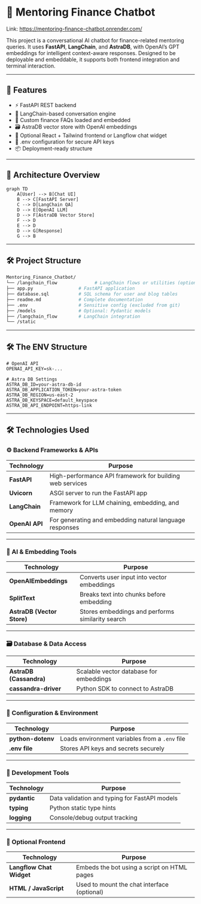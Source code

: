 # 🤖 Mentoring Finance Chatbot 
Link: https://mentoring-finance-chatbot.onrender.com/

This project is a conversational AI chatbot for finance-related mentoring queries. It uses **FastAPI**, **LangChain**, and **AstraDB**, with OpenAI’s GPT embeddings for intelligent context-aware responses. Designed to be deployable and embeddable, it supports both frontend integration and terminal interaction.

---

## 🚀 Features

- ⚡ FastAPI REST backend
- 🧠 LangChain-based conversation engine
- 📄 Custom finance FAQs loaded and embedded
- 🗃️ AstraDB vector store with OpenAI embeddings
- 🧾 Optional React + Tailwind frontend or Langflow chat widget
- 🔐 .env configuration for secure API keys
- 📦 Deployment-ready structure

---

## 🧩 Architecture Overview

```mermaid
graph TD
    A[User] --> B[Chat UI]
    B --> C[FastAPI Server]
    C --> D[LangChain QA]
    D --> E[OpenAI LLM]
    D --> F[AstraDB Vector Store]
    F --> D
    E --> D
    D --> G[Response]
    G --> B
```
---
## 🛠️ Project Structure
``` bash
Mentoring_Finance_Chatbot/
└── /langchain_flow              # LangChain flows or utilities (optional)/
├── app.py                 # FastAPI application
├── database.sql           # SQL schema for user and blog tables
├── readme.md              # Complete documentation
├── .env                   # Sensitive config (excluded from git)
├── /models                # Optional: Pydantic models
├── /langchain_flow        # LangChain integration
└── /static                
```
---

## 🛠️ The ENV Structure

```env
# OpenAI API
OPENAI_API_KEY=sk-...

# Astra DB Settings
ASTRA_DB_ID=your-astra-db-id
ASTRA_DB_APPLICATION_TOKEN=your-astra-token
ASTRA_DB_REGION=us-east-2
ASTRA_DB_KEYSPACE=default_keyspace
ASTRA_DB_API_ENDPOINT=https-link
```
---

## 🛠️ Technologies Used

### ⚙️ Backend Frameworks & APIs

| Technology    | Purpose                                                  |
|---------------|-----------------------------------------------------------|
| **FastAPI**   | High-performance API framework for building web services |
| **Uvicorn**   | ASGI server to run the FastAPI app                        |
| **LangChain** | Framework for LLM chaining, embedding, and memory        |
| **OpenAI API**| For generating and embedding natural language responses  |

---

### 🧠 AI & Embedding Tools

| Technology              | Purpose                                                |
|-------------------------|--------------------------------------------------------|
| **OpenAIEmbeddings**    | Converts user input into vector embeddings             |
| **SplitText**           | Breaks text into chunks before embedding               |
| **AstraDB (Vector Store)** | Stores embeddings and performs similarity search   |

---

### 🗃️ Database & Data Access

| Technology            | Purpose                                         |
|------------------------|-------------------------------------------------|
| **AstraDB (Cassandra)**| Scalable vector database for embeddings        |
| **cassandra-driver**   | Python SDK to connect to AstraDB               |

---

### 🔐 Configuration & Environment

| Technology        | Purpose                                             |
|-------------------|-----------------------------------------------------|
| **python-dotenv** | Loads environment variables from a `.env` file      |
| **.env file**     | Stores API keys and secrets securely                |

---

### 🧪 Development Tools

| Technology   | Purpose                                             |
|--------------|-----------------------------------------------------|
| **pydantic** | Data validation and typing for FastAPI models       |
| **typing**   | Python static type hints                            |
| **logging**  | Console/debug output tracking                       |

---

### 💬 Optional Frontend

| Technology               | Purpose                                                  |
|--------------------------|----------------------------------------------------------|
| **Langflow Chat Widget** | Embeds the bot using a script on HTML pages              |
| **HTML / JavaScript**    | Used to mount the chat interface (optional)              |


